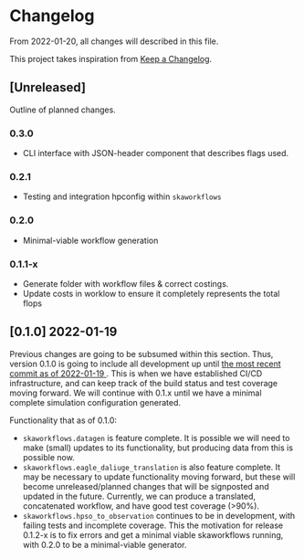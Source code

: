 # Changelog

From 2022-01-20, all changes will described in this file. 

This project takes inspiration from [Keep a Changelog](https://keepachangelog.com/en/1.0.0/).

 ## [Unreleased]
 Outline of planned changes.
 
 ### 0.3.0 
 - CLI interface with JSON-header component that describes flags used.  
 
 ### 0.2.1 
 - Testing and integration hpconfig within `skaworkflows`
 
 ### 0.2.0
 - Minimal-viable workflow generation 
 
 ### 0.1.1-x
 - Generate folder with workflow files & correct costings. 
 - Update costs in worklow to ensure it completely represents the total flops 
 
 ## [0.1.0] 2022-01-19
 
 Previous changes are going to be subsumed within this section. Thus, version
  0.1.0 is going to include all development up until [the most recent commit as of 2022-01-19
  ](https://github.com/top-sim/skaworkflows/commit/577a431f66aa6c2dfc566f1026da7bd33fe07a36).
  This is when we have established CI/CD infrastructure, and can keep track of the build status and test coverage moving forward. We will continue with 0.1.x until we have a minimal complete simulation configuration generated. 
  
Functionality that as of 0.1.0:
- `skaworkflows.datagen` is feature complete. It is possible we will need to make (small) updates to its functionality, but producing data from this is possible now. 
- `skaworkflows.eagle_daliuge_translation` is also feature complete. It may be necessary to update functionality moving forward, but these will become unreleased/planned changes that will be signposted and updated in the future. Currently, we can produce a translated, concatenated workflow, and have good test coverage (>90%). 
 - `skaworkflows.hpso_to_observation` continues to be in development, with failing tests and incomplete coverage. This the motivation for release 0.1.2-x is to fix errors and get a minimal viable skaworkflows running, with 0.2.0 to be a minimal-viable generator.  
 